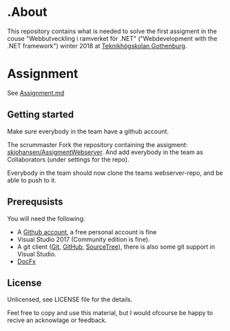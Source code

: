 # .About

This repository contains what is needed to solve the first assigment in the couse "Webbutveckling i ramverket för .NET" ("Webdevelopment with the .NET framework") winter 2018 at [Teknikhögskolan Gothenburg](https://github.com/TeknikhogskolanGothenburg).

# Assignment

See [Assignment.md](assignment.md)

## Getting started

Make sure everybody in the team have a github account.

The scrummaster Fork the repository containing the assigment: [skjohansen/AssigmentWebserver](http://github.com/skjohansen/AssigmentWebserver). And add everybody in the team as Collaborators (under settings for the repo).

Everybody in the team should now clone the teams webserver-repo, and be able to push to it.

## Prerequsists

You will need the following:

* A [Github account](https://github.com/join), a free personal account is fine
* Visual Studio 2017 (Community edition is fine).
* A git client ([Git](https://git-scm.com/), [GitHub](https://desktop.github.com/), [SourceTree](https://www.sourcetreeapp.com/)), there is also some git support in Visual Studio.
* [DocFx](https://dotnet.github.io/docfx/index.html)

## License
Unlicensed, see LICENSE file for the details.

Feel free to copy and use this material, but I would ofcourse be happy to recive an acknowlage or feedback.